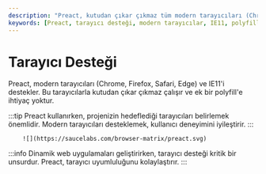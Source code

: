 ```yaml
---
description: "Preact, kutudan çıkar çıkmaz tüm modern tarayıcıları (Chrome, Firefox, Safari, Edge) ve IE11'i destekler. Bu sayfa tarayıcı desteği hakkında detaylı bilgi sunmaktadır."
keywords: [Preact, tarayıcı desteği, modern tarayıcılar, IE11, polyfill]
---
```


# Tarayıcı Desteği

Preact, modern tarayıcıları (Chrome, Firefox, Safari, Edge) ve IE11'i destekler. Bu tarayıcılarla kutudan çıkar çıkmaz çalışır ve ek bir polyfill'e ihtiyaç yoktur.

:::tip
Preact kullanırken, projenizin hedeflediği tarayıcıları belirlemek önemlidir. Modern tarayıcıları desteklemek, kullanıcı deneyimini iyileştirir.
:::


    
        ![](https://saucelabs.com/browser-matrix/preact.svg)
    


:::info
Dinamik web uygulamaları geliştirirken, tarayıcı desteği kritik bir unsurdur. Preact, tarayıcı uyumluluğunu kolaylaştırır.
:::